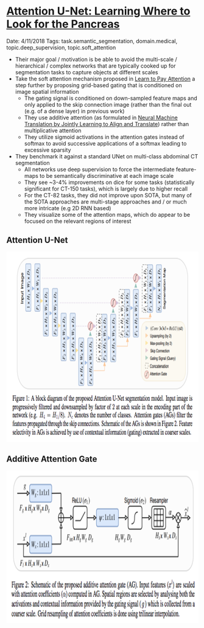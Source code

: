 # [Attention U-Net: Learning Where to Look for the Pancreas](https://arxiv.org/abs/1804.03999)

Date: 4/11/2018
Tags: task.semantic_segmentation, domain.medical, topic.deep_supervision, topic.soft_attention

- Their major goal / motivation is be able to avoid the multi-scale / hierarchical / complex networks that are typically cooked up for segmentation tasks to capture objects at different scales
- Take the soft attention mechanism proposed in [Learn to Pay Attention](https://arxiv.org/abs/1804.02391) a step further by proposing grid-based gating that is conditioned on image spatial information
    - The gating signal is conditioned on down-sampled feature maps and only applied to the skip connection image (rather than the final out (e.g. of a dense layer) in previous work)
    - They use additive attention (as formulated in [Neural Machine Translation by Jointly Learning to Align and Translate](https://arxiv.org/abs/1409.0473)) rather than multiplicative attention
    - They utilize sigmoid activations in the attention gates instead of softmax to avoid successive applications of a softmax leading to excessive sparsity
- They benchmark it against a standard UNet on multi-class abdominal CT segmentation
    - All networks use deep supervision to force the intermediate feature-maps to be semantically discriminative at each image scale
    - They see ~3-4% improvements on dice for some tasks (statistically significant for CT-150 tasks), which is largely due to higher recall
    - For the CT-82 tasks, they did not improve upon SOTA, but many of the SOTA approaches are multi-stage approaches and / or much more intricate (e.g 2D RNN based)
    - They visualize some of the attention maps, which do appear to be focused on the relevant regions of interest

## Attention U-Net

<img src="./images/attention_unet.png" width=700 height=500>

## Additive Attention Gate

<img src="./images/additive_attention_gate.png" width=800 height=400>
